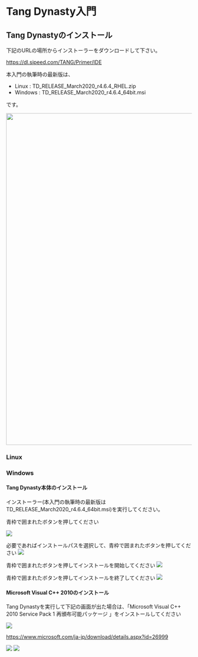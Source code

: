 # Tang Dynasty入門

## Tang Dynastyのインストール

下記のURLの場所からインストーラーをダウンロードして下さい。

https://dl.sipeed.com/TANG/Primer/IDE

本入門の執筆時の最新版は、

- Linux : TD_RELEASE_March2020_r4.6.4_RHEL.zip
- Windows : TD_RELEASE_March2020_r4.6.4_64bit.msi

です。

<img src="./td_install0.png" width="900">


### Linux


### Windows

#### Tang Dynasty本体のインストール

インストーラー(本入門の執筆時の最新版は TD_RELEASE_March2020_r4.6.4_64bit.msi)を実行してください。


青枠で囲まれたボタンを押してください

<img src="./td_install1.png">


必要であればインストールパスを選択して、青枠で囲まれたボタンを押してください
<img src="./td_install2.png">


青枠で囲まれたボタンを押してインストールを開始してください
<img src="./td_install3.png">


青枠で囲まれたボタンを押してインストールを終了してください
<img src="./td_install4.png">


#### Microsoft Visual C++ 2010のインストール

Tang Dynastyを実行して下記の画面が出た場合は、「Microsoft Visual C++ 2010 Service Pack 1 再頒布可能パッケージ 」をインストールしてください

<img src="./td_install5.png">

https://www.microsoft.com/ja-jp/download/details.aspx?id=26999


<img src="./msvcr1.png">

<img src="./msvcr2.png">
